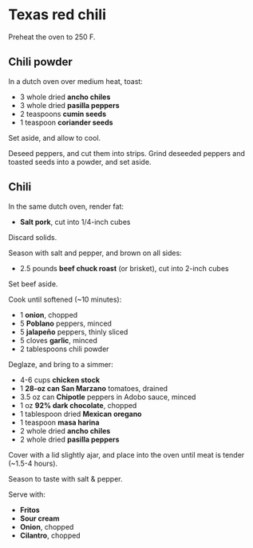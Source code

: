 Texas red chili
===============

Preheat the oven to 250 F.

Chili powder
------------

In a dutch oven over medium heat, toast:

- 3 whole dried **ancho chiles**
- 3 whole dried **pasilla peppers**
- 2 teaspoons **cumin seeds**
- 1 teaspoon **coriander seeds**

Set aside, and allow to cool.

Deseed peppers, and cut them into strips. Grind deseeded peppers and toasted seeds into a powder, and set aside.

Chili
-----

In the same dutch oven, render fat:

- **Salt pork**, cut into 1/4-inch cubes

Discard solids.

Season with salt and pepper, and brown on all sides:

- 2.5 pounds **beef chuck roast** (or brisket), cut into 2-inch cubes

Set beef aside.

Cook until softened (~10 minutes):

- 1 **onion**, chopped
- 5 **Poblano** peppers, minced
- 5 **jalapeño** peppers, thinly sliced
- 5 cloves **garlic**, minced
- 2 tablespoons chili powder

Deglaze, and bring to a simmer:

- 4-6 cups **chicken stock**
- 1 **28-oz can San Marzano** tomatoes, drained
- 3.5 oz can **Chipotle** peppers in Adobo sauce, minced
- 1 oz **92% dark chocolate**, chopped
- 1 tablespoon dried **Mexican oregano**
- 1 teaspoon **masa harina**
- 2 whole dried **ancho chiles**
- 2 whole dried **pasilla peppers**

Cover with a lid slightly ajar, and place into the oven until meat is tender (~1.5-4 hours).

Season to taste with salt & pepper.

Serve with:

- **Fritos**
- **Sour cream**
- **Onion**, chopped
- **Cilantro**, chopped
